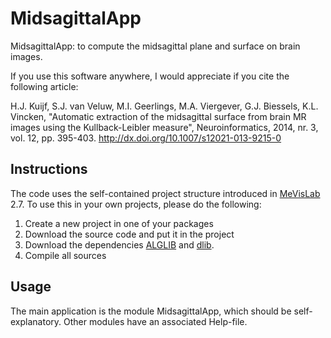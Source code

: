 # MidsagittalApp
MidsagittalApp: to compute the midsagittal plane and surface on brain images.

If you use this software anywhere, I would appreciate if you cite the following article:

H.J. Kuijf, S.J. van Veluw, M.I. Geerlings, M.A. Viergever, G.J. Biessels, K.L. Vincken, "Automatic extraction of the midsagittal surface from brain MR images using the Kullback-Leibler measure", Neuroinformatics, 2014, nr. 3, vol. 12, pp. 395-403. http://dx.doi.org/10.1007/s12021-013-9215-0

## Instructions
The code uses the self-contained project structure introduced in [MeVisLab](http://www.mevislab.de/) 2.7. To use this in your own projects, please do the following:

1. Create a new project in one of your packages
2. Download the source code and put it in the project
3. Download the dependencies [ALGLIB](https://github.com/hjkuijf/ALGLIB) and [dlib](https://github.com/hjkuijf/dlib).
4. Compile all sources

## Usage
The main application is the module MidsagittalApp, which should be self-explanatory. Other modules have an associated Help-file.
